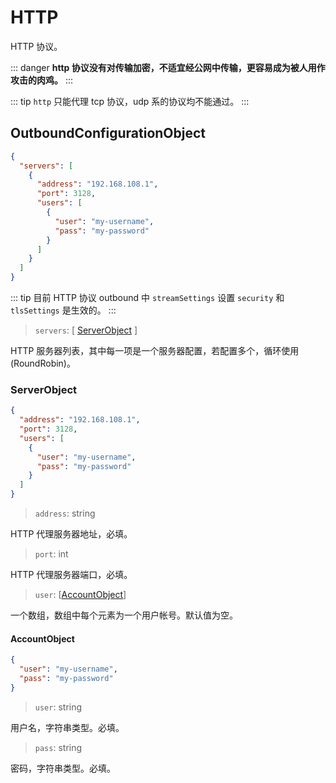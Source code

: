 # HTTP

HTTP 协议。

::: danger
**http 协议没有对传输加密，不适宜经公网中传输，更容易成为被人用作攻击的肉鸡。**
:::

::: tip
 `http` 只能代理 tcp 协议，udp 系的协议均不能通过。
:::

## OutboundConfigurationObject

```json
{
  "servers": [
    {
      "address": "192.168.108.1",
      "port": 3128,
      "users": [
        {
          "user": "my-username",
          "pass": "my-password"
        }
      ]
    }
  ]
}
```

::: tip
目前 HTTP 协议 outbound 中 `streamSettings` 设置 `security` 和 `tlsSettings` 是生效的。
:::

> `servers`: \[ [ServerObject](#serverobject) \]

HTTP 服务器列表，其中每一项是一个服务器配置，若配置多个，循环使用 (RoundRobin)。

### ServerObject

```json
{
  "address": "192.168.108.1",
  "port": 3128,
  "users": [
    {
      "user": "my-username",
      "pass": "my-password"
    }
  ]
}
```

> `address`: string

HTTP 代理服务器地址，必填。

> `port`: int

HTTP 代理服务器端口，必填。

> `user`: \[[AccountObject](#accountobject)\]

一个数组，数组中每个元素为一个用户帐号。默认值为空。

#### AccountObject

```json
{
  "user": "my-username",
  "pass": "my-password"
}
```

> `user`: string

用户名，字符串类型。必填。

> `pass`: string

密码，字符串类型。必填。
